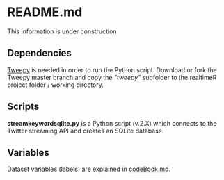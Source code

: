 README.md
==========

This information is under construction

## Dependencies
[Tweepy](https://github.com/tweepy/tweepy) is needed in order to run the Python script. Download or fork the Tweepy master branch and copy the _"tweepy"_ subfolder to the realtimeR project folder / working directory.

## Scripts
__streamkeywordsqlite.py__ is a Python script (v.2.X) which connects to the Twitter streaming API and creates an SQLite database.

## Variables
Dataset variables (labels) are explained in [codeBook.md](https://github.com/digistam/realtimeR/blob/master/CodeBook.md).
